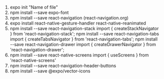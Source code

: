 1. expo init "Name of file"
2. npm install --save expo-font
3. npm install --save react-navigation (react-navigation.org)
4. expo install react-native-gesture-handler react-native-reanimated
5. npm install --save react-navigation-stack
   import { createStackNavigator } from 'react-navigation-stack';
   npm install --save react-navigation-tabs
   import { createTabsNavigator } from 'react-navigation-tabs';
   npm install --save react-navigation-drawer
   import { createDrawerNavigator } from 'react-navigation-drawer';
6. npm install --save react-native-screens
   import { useScreens } from 'react-native-screens'
7. npm install --save react-navigation-header-buttons
8. npm install --save @expo/vector-icons
